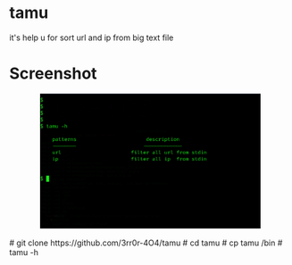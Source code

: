 # tamu

it's help u for sort url and ip from big text file 
# Screenshot
<p align="center"><img alt="https://raw.githubusercontent.com/3rr0r-4O4/tamu/main/tamu.png" width="395px" src="https://raw.githubusercontent.com/3rr0r-4O4/tamu/main/tamu.png" /></p>
# git clone https://github.com/3rr0r-4O4/tamu
# cd tamu
# cp tamu /bin
# tamu -h
